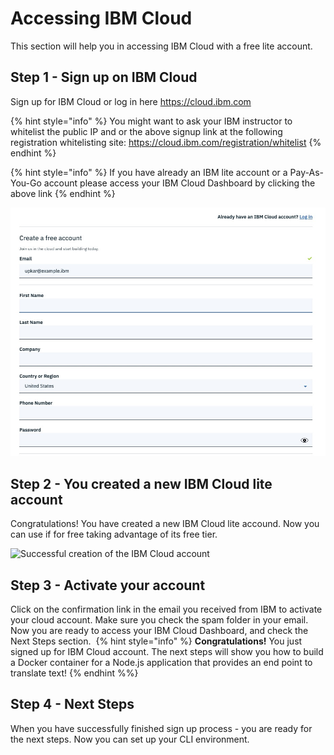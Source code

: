 # Accessing IBM Cloud

This section will help you in accessing IBM Cloud with a free lite account.

## Step 1 - Sign up on IBM Cloud

Sign up for IBM Cloud or log in here https://cloud.ibm.com

{% hint style="info" %}
You might want to ask your IBM instructor to whitelist the public IP and or the above signup link at the following registration whitelisting site: https://cloud.ibm.com/registration/whitelist
{% endhint %}

{% hint style="info" %}
If you have already an IBM lite account or a Pay-As-You-Go account please access your IBM Cloud Dashboard by clicking the above link
{% endhint %}

![Please fill out the signup form](../.gitbook/assets/assets_-LtBxDkdPh1ZKmLAzW5v_-Lthq2JQclGJwAQ0avln_-LthsoVO0H0dE2bzYv8y_image.png)

## Step 2 - You created a new IBM Cloud lite account

Congratulations! You have created a new IBM Cloud lite accound. Now you can use if for free taking advantage of its free tier.

![Successful creation of the IBM Cloud account](../.gitbook/assets_-LtBxDkdPh1ZKmLAzW5v_-Ltht0_vGCm5brrUQOK2_-Lthv9SYTDeNr_hNGVAQ_image.png)

## Step 3 - Activate your account

‌Click on the confirmation link in the email you received from IBM to activate your cloud account. Make sure you check the spam folder in your email. Now you are ready to access your IBM Cloud Dashboard, and check the Next Steps section.
‌
{% hint style="info" %}
**Congratulations!** You just signed up for IBM Cloud account. The next steps will show you how to build a Docker container for a Node.js application that provides an end point to translate text!
{% endhint %%}

## Step 4 - Next Steps

When you have successfully finished sign up process - you are ready for the next steps. Now you can set up your CLI environment.
